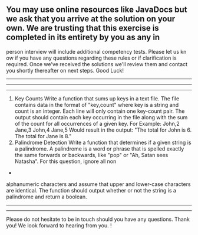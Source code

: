 
You may use online resources like JavaDocs but we ask that you arrive at
the solution on your own. We are trusting that this exercise is completed
in its entirety by you as any in
-
person interview will include additional
competency tests.
Please let us kn
ow if you have any questions regarding these rules or if
clarification is required. Once we've received the solutions we'll review
them and contact you shortly thereafter on next steps. Good Luck!
****************************************************
******
****
1) Key Counts
Write a function that sums up keys in a text file. The file contains data in
the format of
"key,count" where key is a string and count is an integer. Each line will
only contain one key-count pair. The output should contain each key occurring in the file 
along with the sum of the count for all occurrences of a given key.
For Example:
John,2
Jane,3
John,4
Jane,5
Would result in the output: "The total for John is 6. The total for Jane is 8."
2) Palindrome Detection
Write a function that determines if a given string is a palindrome. A
palindrome is a word or phrase that is spelled exactly the same forwards
or backwards, like "pop" or "Ah, Satan sees Natasha". For this question,
ignore all non
-
alphanumeric characters and assume that upper and lower-case characters are identical. 
The function should output whether or not the string is a palindrome and return a boolean.
****************************************************
**********
Please do not hesitate to be in touch
should you have any questions.
Thank you! We look forward to hearing from you.
!
